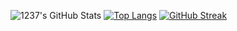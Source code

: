 
![1237's GitHub Stats](https://github-readme-stats.vercel.app/api?username=12three7&show_icons=true&theme=radical)
[![Top Langs](https://github-readme-stats.vercel.app/api/top-langs/?username=12three7&theme=radical&compact=true)](https://github.com/anuraghazra/github-readme-stats)
[![GitHub Streak](http://github-readme-streak-stats.herokuapp.com?user=12three7&hide_border=false&background=141321&ring=FC428C&fire=E8CA43&dates=A7FCF5&currStreakLabel=FFFFFF&sideNums=A7FCF5&currStreakNum=E8CA43&sideLabels=FFFFFF&stroke=FFFFFF)](#)
